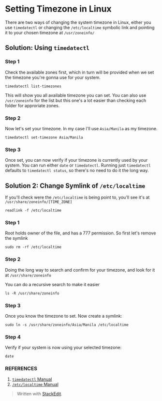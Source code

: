 
# Setting Timezone in Linux

There are two ways of changing the system timezone in Linux, either you use `timedatectl` or changing the `/etc/localtime` symbolic link and pointing it to your chosen timezone at `/usr/zoneinfo/`

## Solution: Using `timedatectl`

### Step 1
Check the available zones first, which in turn will be provided when we set the timezone you're gonna use for your system.

    timedatectl list-timezones
 
This will show you all available timezone you can set. You can also use `/usr/zoneinfo` for the list but this one's a lot easier than checking each folder for approriate zones.

### Step 2
Now let's set your timezone. In my case I'll use `Asia/Manila` as my timezone.

    timedatectl set-timezone Asia/Manila

### Step 3
Once set, you can now verify if your timezone is currently used by your system. You can run either `date` or `timedatectl`. Running just `timedatectl` defaults to `timedatectl status`, so there's no need to do it the long way.

## Solution 2: Change Symlink of `/etc/localtime`

If you'll check were the `/etc/localtime` is being point to, you'll see it's at `/usr/share/zoneinfo/[TIME_ZONE]`

    readlink -f /etc/localtime

### Step 1
Root holds owner of the file, and has a 777 permission. So first let's remove the symlink

    sudo rm -rf /etc/localtime

### Step 2
Doing the long way to search and confirm for your timezone, and look for it at `/usr/share/zoneinfo`

You can do a recursive search to make it easier

    ls -R /usr/share/zoneinfo

### Step 3
Once you know the timezone to set. Now create a symlink:

    sudo ln -s /usr/share/zoneinfo/Asia/Manila /etc/localtime

### Step 4
Verify if your system is now using your selected timezone:

    date

### REFERENCES

 1. [`timedatectl` Manual](http://man7.org/linux/man-pages/man1/timedatectl.1.html)
 2. [`/etc/localtime` Manual](https://www.freedesktop.org/software/systemd/man/localtime.html)
> Written with [StackEdit](https://stackedit.io/).
<!--stackedit_data:
eyJoaXN0b3J5IjpbLTIxMTg2NTc1OCwtMjY3NDIzOTcwXX0=
-->